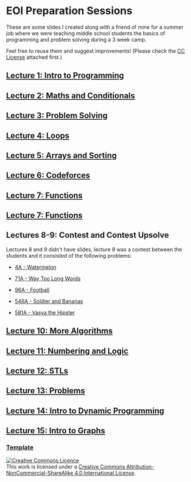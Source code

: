 # EOI Preparation Sessions

These are some slides I created along with a friend of mine for a summer job where we were teaching middle school students the basics of programming and problem solving during a 3 week camp.



Feel free to reuse them and suggest improvements! (Please check the [CC License](https://creativecommons.org/licenses/by-nc-sa/4.0/) attached first.) 





## [Lecture 1: Intro to Programming](https://docs.google.com/presentation/d/1vxVOvyzbBUja1pvjYUe7Ipa3NDWihkxU11cEeph-lMI/edit?usp=sharing)





## [Lecture 2: Maths and Conditionals](https://docs.google.com/presentation/d/1fyzlgfhde6blWueuTiz1ZjZRdQcZoQ68EG0pkpG7_EU/edit?usp=sharing)



## [Lecture 3: Problem Solving](https://docs.google.com/presentation/d/16NJUQLtpbQyCOg0x7a9M9BAajnZ9HOt92t-p8XYDCNQ/edit?usp=sharing)



## [Lecture 4: Loops](https://docs.google.com/presentation/d/1REXVlW8EJ1DSdY7_B0teAFcfMqXxsbc8hcXwYcyKxYA/edit?usp=sharing)



## [Lecture 5: Arrays and Sorting](https://docs.google.com/presentation/d/1wlIwv-kYEUMEzc2Z58RcM37ZP4HzFAKkm-lZ28GsIxE/edit?usp=sharing)



## [Lecture 6: Codeforces](https://docs.google.com/presentation/d/1iU_ZjLvD4oI4aO664MDTE2o2kJgcQUuH3Ms5sXVPPI4/edit?usp=sharing)



## [Lecture 7: Functions](https://docs.google.com/presentation/d/1JZQ39gSu5yBa9sRxY5qG51NP5IiCuiwTZKEYTWS1TLI/edit?usp=sharing)



## [Lecture 7: Functions](https://docs.google.com/presentation/d/1JZQ39gSu5yBa9sRxY5qG51NP5IiCuiwTZKEYTWS1TLI/edit?usp=sharing)



## Lectures 8-9: Contest and Contest Upsolve

Lectures 8 and 9 didn't have slides, lecture 8 was a contest between the students and it consisted of the following problems:

- [4A - Watermelon](https://codeforces.com/problemset/problem/4/A)

- [71A - Way Too Long Words](https://codeforces.com/problemset/problem/71/A)

- [96A - Football](https://codeforces.com/problemset/problem/96/A)

- [546A - Soldier and Bananas](https://codeforces.com/problemset/problem/546/A)

- [581A - Vasya the Hipster](https://codeforces.com/problemset/problem/581/A)



## [Lecture 10: More Algorithms](https://docs.google.com/presentation/d/1AfNJ9DjKKxDJH086HrZO4pHGOMGrw5QLVcvAyMJn0rA/edit?usp=sharing)



## [Lecture 11: Numbering and Logic](https://docs.google.com/presentation/d/13RmXFT2_HQPsEye4N-rf2xhoUFK1waKWrkh1Y19h74Q/edit?usp=sharing)



## [Lecture 12: STLs](https://docs.google.com/presentation/d/1hXz1ODNXZPJKN4gaJ-mOr-m3rsHNt8SxvFWcmZlLS9U/edit?usp=sharing)



## [Lecture 13: Problems](https://docs.google.com/presentation/d/1xLhVKFxbauaeNvWW1weRz0_UdQQt78IjO8_IEMKBjVs/edit?usp=sharing)



## [Lecture 14: Intro to Dynamic Programming](https://docs.google.com/presentation/d/1zWDZ7vi4YyJdIH1eSDynF2lYdRc8JIelzAJtiGG12J4/edit?usp=sharing)



## [Lecture 15: Intro to Graphs](https://docs.google.com/presentation/d/1ETcVBbJRkcPs3qt2JTi8Ix0DHV_4f7gmi7NrgEdqFI4/edit?usp=sharing)



### [Template](https://www.slidescarnival.com/arvirargus-free-presentation-template/1094)



<a rel="license" href="http://creativecommons.org/licenses/by-nc-sa/4.0/"><img alt="Creative Commons Licence" style="border-width:0" src="https://i.creativecommons.org/l/by-nc-sa/4.0/88x31.png" /></a><br />This work is licensed under a <a rel="license" href="http://creativecommons.org/licenses/by-nc-sa/4.0/">Creative Commons Attribution-NonCommercial-ShareAlike 4.0 International License</a>.
